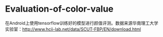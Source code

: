 # Evaluation-of-color-value
在Android上使用tensorflow训练好的模型进行颜值评测。数据来源华南理工大学实验室：http://www.hcii-lab.net/data/SCUT-FBP/EN/download.html

